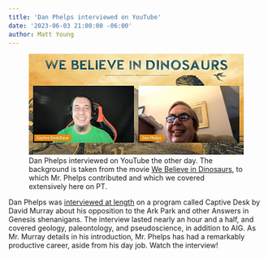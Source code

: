 ```yaml
---
title: 'Dan Phelps interviewed on YouTube'
date: '2023-06-03 21:00:00 -06:00'
author: Matt Young
---
```


<figure>
<img src="/uploads/2023/Phelps_YouTube_Interview_600.jpg" alt=" Dan Phelps with David Murray"/>
<figcaption>Dan Phelps interviewed on YouTube the other day. The background is taken from the movie <a href="https://pandasthumb.org/archives/2019/04/reviews-of-documentary.html">We Believe in Dinosaurs</a>, to which Mr. Phelps contributed and which we covered extensively here on PT.
</figcaption>
</figure>

Dan Phelps was <a href="https://www.youtube.com/watch?v=y1d-DG0N1LU"> interviewed at length</a> on a program called Captive Desk by David Murray about his opposition to the Ark Park and other Answers in Genesis shenanigans. The interview lasted nearly an hour and a half, and covered geology, paleontology, and pseudoscience, in addition to AIG. As Mr. Murray details in his introduction, Mr. Phelps has had a remarkably productive career, aside from his day job. Watch the interview! 
